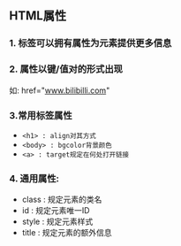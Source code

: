 ## HTML属性
### 1. 标签可以拥有属性为元素提供更多信息
### 2. 属性以键/值对的形式出现
如: href="www.bilibilli.com"
### 3.常用标签属性
- `<h1> : align对其方式`
- `<body> : bgcolor背景颜色`
- `<a> : target规定在何处打开链接`
### 4. 通用属性:
- class : 规定元素的类名
- id : 规定元素唯一ID
- style : 规定元素样式
- title : 规定元素的额外信息